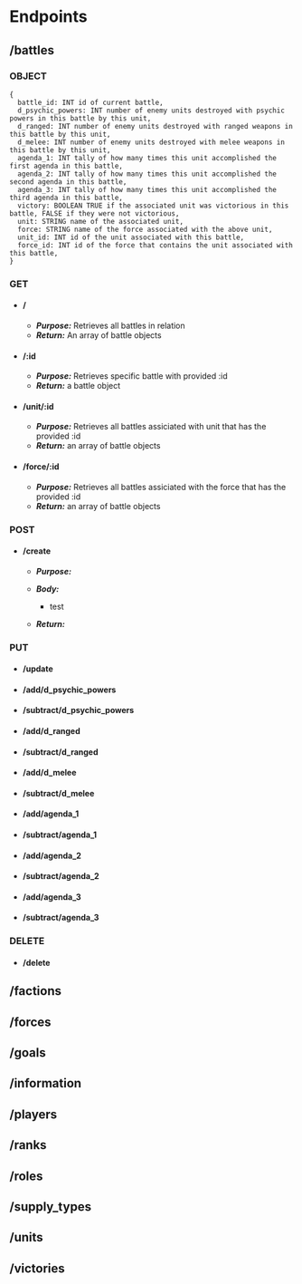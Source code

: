 # Endpoints
## /battles
### OBJECT
```
{
  battle_id: INT id of current battle,
  d_psychic_powers: INT number of enemy units destroyed with psychic powers in this battle by this unit,
  d_ranged: INT number of enemy units destroyed with ranged weapons in this battle by this unit,
  d_melee: INT number of enemy units destroyed with melee weapons in this battle by this unit,
  agenda_1: INT tally of how many times this unit accomplished the first agenda in this battle,
  agenda_2: INT tally of how many times this unit accomplished the second agenda in this battle,
  agenda_3: INT tally of how many times this unit accomplished the third agenda in this battle,
  victory: BOOLEAN TRUE if the associated unit was victorious in this battle, FALSE if they were not victorious,
  unit: STRING name of the associated unit,
  force: STRING name of the force associated with the above unit,
  unit_id: INT id of the unit associated with this battle,
  force_id: INT id of the force that contains the unit associated with this battle,
}
```
### GET
- #### /

  + ***Purpose:*** Retrieves all battles in relation
  + ***Return:*** An array of battle objects
  
- #### /:id

  + ***Purpose:*** Retrieves specific battle with provided :id
  + ***Return:*** a battle object
 
- #### /unit/:id

  + ***Purpose:*** Retrieves all battles assiciated with unit that has the provided :id
  + ***Return:*** an array of battle objects

- #### /force/:id

  + ***Purpose:*** Retrieves all battles assiciated with the force that has the provided :id
  + ***Return:*** an array of battle objects

### POST
- #### /create

  + ***Purpose:***
  + ***Body:***
  
    * test

  + ***Return:***

### PUT
- #### /update
- #### /add/d_psychic_powers
- #### /subtract/d_psychic_powers
- #### /add/d_ranged
- #### /subtract/d_ranged
- #### /add/d_melee
- #### /subtract/d_melee
- #### /add/agenda_1
- #### /subtract/agenda_1
- #### /add/agenda_2
- #### /subtract/agenda_2
- #### /add/agenda_3
- #### /subtract/agenda_3
### DELETE
- #### /delete
## /factions
## /forces
## /goals
## /information
## /players
## /ranks
## /roles
## /supply_types
## /units
## /victories
